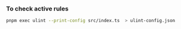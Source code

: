 ### To check active rules

```bash
pnpm exec ulint --print-config src/index.ts  > ulint-config.json
```
